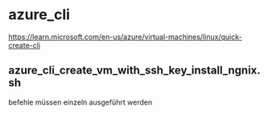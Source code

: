 # azure_cli

https://learn.microsoft.com/en-us/azure/virtual-machines/linux/quick-create-cli

## azure_cli_create_vm_with_ssh_key_install_ngnix.sh
befehle müssen einzeln ausgeführt werden
